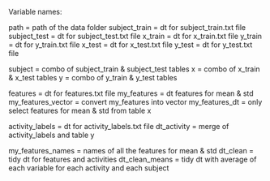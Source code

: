 Variable names:

path = path of the data folder
subject_train = dt for subject_train.txt file
subject_test = dt for subject_test.txt file
x_train = dt for x_train.txt file
y_train = dt for y_train.txt file
x_test = dt for x_test.txt file
y_test = dt for y_test.txt file

subject = combo of subject_train & subject_test tables
x = combo of x_train & x_test tables
y = combo of y_train & y_test tables

features = dt for features.txt file
my_features = dt features for mean & std
my_features_vector = convert my_features into vector
my_features_dt = only select features for mean & std from table x

activity_labels = dt for activity_labels.txt file
dt_activity = merge of activity_labels and table y

my_features_names = names of all the features for mean & std
dt_clean = tidy dt for features and activities
dt_clean_means = tidy dt with average of each variable for each activity and each subject


